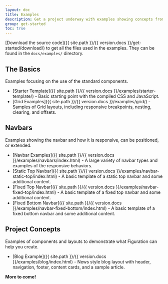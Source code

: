 ```yaml
---
layout: doc
title: Examples
description: Get a project underway with examples showing concepts from basic framework components up to custom layouts.
group: get-started
toc: true
---
```


[Download the source code]({{ site.path }}/{{ version.docs }}/get-started/download/) to get all the files used in the examples.  They can be found in the `docs/examples/` directory.

## The Basics

Examples focusing on the use of the standard components.

- [Starter Template]({{ site.path }}/{{ version.docs }}/examples/starter-template/) - Basic starting point with the compiled CSS and JavaScript.
- [Grid Examples]({{ site.path }}/{{ version.docs }}/examples/grid/) - Samples of Grid layouts, including responsive breakpoints, nesting, clearing, and offsets.

## Navbars

Examples showing the navbar and how it is responsive, can be positioned, or extended.

- [Navbar Examples]({{ site.path }}/{{ version.docs }}/examples/navbars/index.html) - A large variety of navbar types and examples of the responsive behaviors.
- [Static Top Navbar]({{ site.path }}/{{ version.docs }}/examples/navbar-static-top/index.html) - A basic template of a static top navbar and some additional content.
- [Fixed Top Navbar]({{ site.path }}/{{ version.docs }}/examples/navbar-fixed-top/index.html) - A basic template of a fixed top navbar and some additional content.
- [Fixed Bottom Navbar]({{ site.path }}/{{ version.docs }}/examples/navbar-fixed-bottom/index.html) - A basic template of a fixed bottom navbar and some additional content.

## Project Concepts

Examples of components and layouts to demonstrate what Figuration can help you create.

- [Blog Example]({{ site.path }}/{{ version.docs }}/examples/blog/index.html) - News style blog layout with header, navigation, footer, content cards, and a sample article.

**More to come!**